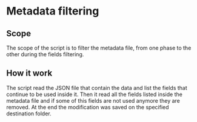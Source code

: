 # Metadata filtering

## Scope

The scope of the script is to filter the metadata file, from one phase to the other during the fields filtering.

## How it work

The script read the JSON file that contain the data and list the fields that continue to be used inside it. Then it read all the fields listed inside the metadata file and if some of this fields are not used anymore they are removed. At the end the modification was saved on the specified destination folder.